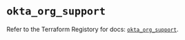 # `okta_org_support`

Refer to the Terraform Registory for docs: [`okta_org_support`](https://registry.terraform.io/providers/okta/okta/4.2.0/docs/resources/org_support).
